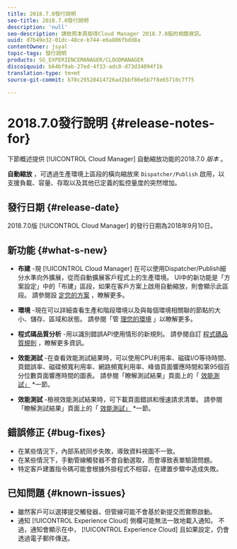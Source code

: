 ```yaml
---
title: 2018.7.0發行說明
seo-title: 2018.7.0發行說明
description: 'null'
seo-description: 請依照本頁取得Cloud Manager 2018.7.0版的相關資訊。
uuid: d7b49e32-01dc-48ce-b744-e6a806fbdd8a
contentOwner: jsyal
topic-tags: 發行說明
products: SG_EXPERIENCEMANAGER/CLOUDMANAGER
discoiquuid: b64bf9ab-27ed-4f33-adc8-d73d34094f1b
translation-type: tm+mt
source-git-commit: b78c29520414726ad2bbf86e5b7f8e65710c7f75

---
```



# 2018.7.0發行說明 {#release-notes-for}

下節概述提供 [!UICONTROL Cloud Manager] 自動縮放功能的2018.7.0 *版本* 。

**自動縮放** ，可透過生產環境上區段的橫向縮放來 `Dispatcher/Publish` 啟用，以支援負載、容量、存取以及其他已定義的監控量度的突然增加。

## 發行日期 {#release-date}

2018.7.0版 [!UICONTROL Cloud Manager] 的發行日期為2018年9月10日。

## 新功能 {#what-s-new}

* **布建** -現 [!UICONTROL Cloud Manager] 在可以使用Dispatcher/Publish細分水準向外擴展，從而自動擴展客戶程式上的生產環境。 UI中的新功能是「方案設定」中的「布建」區段，如果在客戶方案上啟用自動縮放，則會顯示此區段。 請參閱設 [定您的方案](setting-up-program.md) ，瞭解更多。

* **環境** -現在可以詳細查看生產和階段環境以及與每個環境相關聯的節點的大小、儲存、區域和狀態。 請參閱「管 [理您的環境](manage-your-environment.md) 」以瞭解更多。

* **程式碼品質分析** -用以識別錯誤API使用情形的新規則。 請參閱自訂 [程式碼品質規則](custom-code-quality-rules.md) ，瞭解更多資訊。

* **效能測試** -在查看效能測試結果時，可以使用CPU利用率、磁碟I/O等待時間、頁錯誤率、磁碟頻寬利用率、網路頻寬利用率、峰值頁面響應時間和第95個百分位數頁面響應時間的圖表。 請參閱「瞭解測試結果」頁面上的「 [效能測試」](understand-your-test-results.md) *一節。

* **效能測試** -檢視效能測試結果時，可下載頁面錯誤和慢速請求清單。 請參閱「瞭解測試結果」頁面上的「 [效能測試」](understand-your-test-results.md) *一節。

## 錯誤修正 {#bug-fixes}

* 在某些情況下，內部系統同步失敗，導致資料視圖不一致。
* 在某些情況下，手動管線觸發器不會自動選取，而會導致表單驗證問題。
* 特定客戶建置指令碼可能會根據外掛程式不相容，在建置步驟中造成失敗。

## 已知問題 {#known-issues}

* 雖然客戶可以選擇提交觸發器，但管線可能不會基於新提交而實際啟動。
* 通知 [!UICONTROL Experience Cloud] 側欄可能無法一致地載入通知。 不過，通知會顯示在中， [!UICONTROL Experience Cloud] 且如果設定，仍會透過電子郵件傳送。

